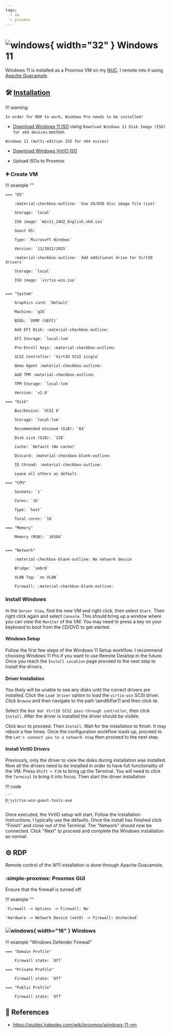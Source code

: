 ```yaml
---
tags:
  - vm
  - proxmox
---
```

# ![windows](https://cdn.jsdelivr.net/gh/selfhst/icons/png/microsoft-windows.png){ width="32" } Windows 11

Windows 11 is installed as a Proxmox VM on my [NUC][5]. I remote into it using [Apache Guacamole][4].

## :hammer_and_wrench: [Installation][1]

!!! warning

    In order for RDP to work, Windows Pro needs to be installed!

- [Download Windows 11 ISO][2] using `Download Windows 11 Disk Image (ISO) for x64 devices` section.

```
Windows 11 (multi-edition ISO for x64 evices)
```

- [Download Windows VirtIO ISO][3]

- Upload ISOs to Proxmox

### :heavy_plus_sign: Create VM

!!! example ""

    === "OS"
    
        :material-checkbox-outline: `Use CD/DVD disc image file (iso)`

        Storage: `local`

        ISO image: `Win11_24H2_English_x64.iso`

        Guest OS:

        Type: `Microsoft Windows`

        Version: `11/2022/2025`

        :material-checkbox-outline: `Add additional drive for VirtIO drivers`

        Storage: `local`
        
        ISO image: `virtio-win.iso`


    === "System"

        Graphics card: `Default`

        Machine: `q35`

        BIOS: `OVMF (UEFI)`

        Add EFI Disk: :material-checkbox-outline:

        EFI Storage: `local-lvm`

        Pre-Enroll keys: :material-checkbox-outline:

        SCSI Controller: `VirtIO SCSI single`

        Qemu Agent :material-checkbox-outline:

        Add TPM :material-checkbox-outline:

        TPM Storage: `local-lvm`

        Version: `v2.0`

    === "Disk"

        Bus/Device: `SCSI 0`

        Storage: `local-lvm`
        
        Recommended minimum (GiB): `64`

        Disk size (GiB): `128`

        Cache: `Default (No cache)`

        Discard: :material-checkbox-blank-outline:

        IO thread: :material-checkbox-outline:

        Leave all others as default.

    === "CPU"

        Sockets: `1`

        Cores: `16`

        Type: `host`

        Total cores: `16`

    === "Memory"

        Memory (MiB): `16384`


    === "Network"

        :material-checkbox-blank-outline: No network device
        
        Bridge: `vmbr0`

        VLAN Tag: `no VLAN`

        Firewall: :material-checkbox-blank-outline: 

### Install Windows

In the `Server View`, find the new VM and right click, then select `Start`. Then right click again and select `Console`.
This should bring up a window where you can view the `Monitor` of the VM. You may need to press a key on your keyboard
to boot from the CD/DVD to get started.

#### Windows Setup

Follow the first few steps of the Windows 11 Setup workflow. I recommend choosing Windows 11 Pro if you want to use
Remote Desktop in the future. Once you reach the `Install Location` page proceed to the next step to install the drivers.

#### Driver Installation

You likely will be unable to see any disks until the correct drivers are installed. Click the `Load Driver` option to
load the `virtio-win` SCSI driver. Click `Browse` and then navigate to the path \amd64\w11 and then click `OK`.

Select the `Red Hat VirtIO SCSI pass-through controller`, then click `Install`. After the driver is installed the driver
should be visible.

Click `Next` to proceed. Then `Install`. Wait for the installation to finish. It may reboot a few times. Once the
configuration workflow loads up, proceed to the `Let's connect you to a network step` then proceed to the next step.

#### Install VirtIO Drivers

Previously, only the driver to view the disks during installation was installed. Now all the drivers need to be
installed in order to have full functionality of the VM. Press `Shift + F10` to bring up the Terminal. You will need to
click the `Terminal` to bring it into focus. Then start the driver installation

!!! code

    ```
    D:\virtio-win-guest-tools.exe
    ```

Once executed, the VirtIO setup will start. Follow the installation instructions. I typically use the defaults. Once the install has finished click "Finish" and close out of the Terminal. The "Network" should now be connected. Click "Next" to proceed and complete the Windows installation as normal.

## :gear: RDP

Remote control of the W11 installation is done through Apache Guacamole.

### :simple-proxmox: Proxmox GUI

Ensure that the firewall is turned off.

!!! example ""

    `Firewall -> Options -> Firewall: No`

    `Hardware -> Network Device (net0) -> Firewall: Unchecked`

### ![windows](https://cdn.jsdelivr.net/gh/selfhst/icons/png/microsoft-windows.png){ width="16" } Windows

!!! example "Windows Defender Firewall"

    === "Domain Profile"

        Firewall state: `Off`
        
    === "Private Profile"

        Firewall state: `Off`
        
    === "Public Profile"

        Firewall state: `Off`
  

## :link: References

- <https://guides.hakedev.com/wiki/proxmox/windows-11-vm>

[1]: <https://guides.hakedev.com/wiki/proxmox/windows-11-vm>
[2]: <https://www.microsoft.com/en-us/software-download/windows11>
[3]: <https://github.com/virtio-win/kvm-guest-drivers-windows/wiki/Driver-installation>
[4]: <./apache-guacamole.md>
[5]: <../hardware/nuc.md>
